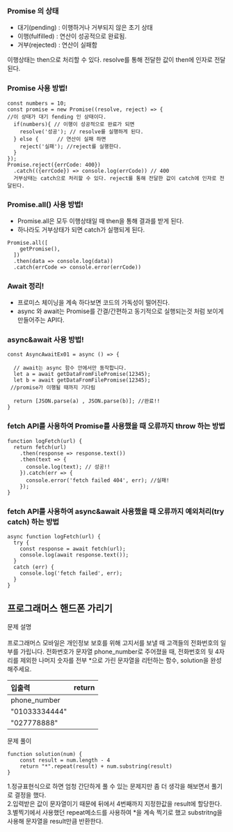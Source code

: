 ### Promise 의 상태
- 대기(pending) : 이행하거나 거부되지 않은 초기 상태
- 이행(fulfilled) : 연산이 성공적으로 완료됨.
- 거부(rejected) : 연산이 실패함

이행상태는 then으로 처리할 수 있다. resolve를 통해 전달한 값이 then에 인자로 전달된다.
### Promise 사용 방법!
```
const numbers = 10;
const promise = new Promise((resolve, reject) => {
//이 상태가 대기 fending 인 상태이다.
  if(numbers){ // 이행이 성공적으로 완료가 되면
    resolve('성공'); // resolve를 실행하게 된다.
  } else {		// 연산이 실패 하면
    reject('실패'); //reject를 실행한다.
  }
});
Promise.reject({errCode: 400})
  .catch(({errCode}) => console.log(errCode)) // 400
  거부상태는 catch으로 처리할 수 있다. reject를 통해 전달한 값이 catch에 인자로 전달된다.
```

### Promise.all() 사용  방법!
- Promise.all은 모두 이행상태일 때 then을 통해 결과를 받게 된다.
- 하나라도 거부상태가 되면 catch가 실행되게 된다.
```
Promise.all([
    getPromise(),
  ])
  .then(data => console.log(data))
  .catch(errCode => console.error(errCode))
```
### Await 정리!

- 프로미스 체이닝을 계속 하다보면 코드의 가독성이 떨어진다.
- async 와 await는 Promise를 간결/간편하고 동기적으로 실행되는것 처럼 보이게 만들어주는 API다.

### async&await 사용 방법!
```
const AsyncAwaitEx01 = async () => {
  
  // await는 async 함수 안에서만 동작합니다.
  let a = await getDataFromFilePromise(12345);
  let b = await getDataFromFilePromise(12345);
 //promise가 이행될 때까지 기다림
  
  return [JSON.parse(a) , JSON.parse(b)]; //완료!!
}
```

### fetch API를 사용하여 Promise를 사용했을 때 오류까지 throw 하는 방법
```
function logFetch(url) {
  return fetch(url)
    .then(response => response.text())
    .then(text => {
      console.log(text); // 성공!!
    }).catch(err => {
      console.error('fetch failed 404', err); //실패!
    });
}
```
### fetch API를 사용하여 async&await 사용했을 때 오류까지 예외처리(try catch) 하는 방법
```
async function logFetch(url) {
  try {
    const response = await fetch(url);
    console.log(await response.text());
  }
  catch (err) {
    console.log('fetch failed', err);
  }
}
```
## 프로그래머스 핸드폰 가리기

<div>문제 설명</div><br>

<div>프로그래머스 모바일은 개인정보 보호를 위해 고지서를 보낼 때 고객들의 전화번호의 일부를 가립니다.
전화번호가 문자열 phone_number로 주어졌을 때, 전화번호의 뒷 4자리를 제외한 나머지 숫자를 전부 *으로 가린 문자열을 리턴하는 함수, solution을 완성해주세요.</div>


|입출력|return|
|:---|---:
phone_number ||	return
"01033334444"||	"*******4444"
"027778888"	 || "*****8888"

<div>문제 풀이</div>

```
function solution(num) {
    const result = num.length - 4
    return "*".repeat(result) + num.substring(result)
}
```
<div>
1.정규표현식으로 하면 엄청 간단하게 풀 수 있는 문제지만 좀 더 생각을 해보면서 풀기로 결정을 했다.<br>
2.입력받은 값이 문자열이기 때문에 뒤에서 4번째까지 지정한값을 result에 할당한다.<br>
3.별찍기에서 사용했던 repeat메소드를 사용하여 *을 계속 찍기로 했고
substritng을 사용해 문자열을 result만큼 반환한다.<br>
</div>